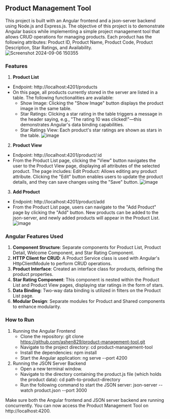 ## Product Management Tool
This project is built with an Angular frontend and a json-server backend using Node.js and Express.js. The objective of this project is to demonstrate Angular basics while implementing a simple project management tool that allows CRUD operations for managing products. Each product has the following attributes: Product ID, Product Name, Product Code, Product Description, Star Ratings, and Availability.
![Screenshot 2024-09-06 150355](https://github.com/user-attachments/assets/31547c63-46be-48cc-b82c-2311437c8cf7)

### Features
1. **Product List**
- Endpoint: http://localhost:4201/products
- On this page, all products currently stored in the server are listed in a table. The following functionalities are available:
    - Show Image: Clicking the "Show Image" button displays the product image in the same table.
    - Star Ratings: Clicking a star rating in the table triggers a message in the header saying, e.g., "The rating 10 was clicked!"—this demonstrates Angular's data binding capabilities.
    - Star Ratings View: Each product's star ratings are shown as stars in the table.
![image](https://github.com/user-attachments/assets/309e96ca-17d1-4eab-9f73-b3fc9f176c05)

2. **Product View**
- Endpoint: http://localhost:4201/product/:id
- From the Product List page, clicking the "View" button navigates the user to the Product View page, displaying all attributes of the selected product. The page includes: Edit Product: Allows editing any product attribute. Clicking the "Edit" button enables users to update the product details, and they can save changes using the "Save" button.
![image](https://github.com/user-attachments/assets/5a66b99e-166d-468c-a1ff-304a017c98c0)

3. **Add Product**
- Endpoint: http://localhost:4201/product/add
- From the Product List page, users can navigate to the "Add Product" page by clicking the "Add" button. New products can be added to the json-server, and newly added products will appear in the Product List.
![image](https://github.com/user-attachments/assets/370e3acf-99a6-4ce7-aae4-e20726ae9131)

### Angular Features Used
1. **Component Structure**: Separate components for Product List, Product Detail, Welcome Component, and Star Rating Component.
2. **HTTP Client for CRUD**: A Product Service class is used with Angular's HttpClientModule to perform CRUD operations.
3. **Product Interface**: Created an interface class for products, defining the product properties.
4. **Star Rating Component**: This component is nested within the Product List and Product View pages, displaying star ratings in the form of stars.
5. **Data Binding**: Two-way data binding is utilized in filters on the Product List page.
6. **Modular Design**: Separate modules for Product and Shared components to enhance modularity.

### How to Run
1. Running the Angular Frontend
    - Clone the repository:
        git clone https://github.com/ashen829/product-management-tool.git
    - Navigate to the project directory:
        cd product-management-tool
    - Install the dependencies:
        npm install
    - Start the Angular application:
        ng serve --port 4200
2. Running the JSON Server Backend
    - Open a new terminal window.
    - Navigate to the directory containing the product.js file (which holds the product data):
        cd path-to-product-directory
    - Run the following command to start the JSON server:
        json-server --watch product.json --port 3000
        
Make sure both the Angular frontend and JSON server backend are running concurrently. You can now access the Product Management Tool on http://localhost:4200.
